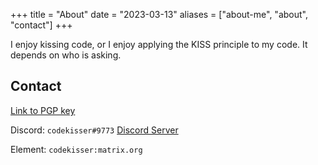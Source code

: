 +++
title = "About"
date = "2023-03-13"
aliases = ["about-me", "about", "contact"]
+++

I enjoy kissing code, or I enjoy applying the KISS principle to my code. It depends on who is asking.

## Contact

[Link to PGP key](/mypubkey.asc)

Discord: `codekisser#9773` [Discord Server](https://discord.gg/YpuGXUxm6v)

Element: `codekisser:matrix.org`
